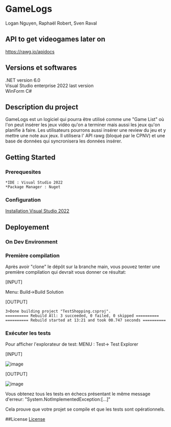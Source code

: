 # GameLogs

Logan Nguyen, Raphaël Robert, Sven Raval

## API to get videogames later on
https://rawg.io/apidocs


## Versions et softwares

.NET version 6.0  
Visual Studio enterprise 2022 last version  
WinForm C#  

## Description du project 

GameLogs est un logiciel qui pourra être utilisé comme une "Game List" où l'on peut insérer les jeux vidéo qu'on a terminer mais aussi les jeux qu'on planifie à faire. Les utilisateurs pourrons aussi insérer une review du jeu et y mettre une note aux jeux. Il utilisera l' API rawg (bloqué par le CPNV) et une base de données qui syncronisera les données insérer.

## Getting Started

### Prerequesites
	*IDE : Visual Studio 2022
	*Package Manager : Nuget

### Configuration
[Installation Visual Studio 2022](https://learn.microsoft.com/en-us/visualstudio/install/install-visual-studio?view=vs-2022)

## Deployement

### On Dev Environment

### Première compilation
Après avoir "clone" le dépôt sur la branche main, vous pouvez tenter une première compilation qui devrait vous donner ce résultat:

[INPUT]

Menu: Build->Build Solution

[OUTPUT]
```
3>Done building project "TestShopping.csproj".
========== Rebuild All: 3 succeeded, 0 failed, 0 skipped ==========
========== Rebuild started at 13:21 and took 00.747 seconds ==========
```
### Exécuter les tests

Pour afficher l'explorateur de test:
MENU : Test-> Test Explorer

[INPUT]

![image](https://github.com/CPNV-226a/Shopping/assets/5616312/4d05053e-f261-41a3-b445-f6d79bf80eb1)

[OUTPUT]

![image](https://github.com/CPNV-226a/Shopping/assets/5616312/182d2ce6-f4aa-465a-be9c-0215d458ee7c)

Vous obtenez tous les tests en échecs présentant le même message d'erreur:
"System.NotImplementedException:[...]"

Cela prouve que votre projet se compile et que les tests sont opérationnels.

##License
[License](main/license.txt)
